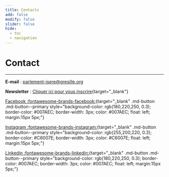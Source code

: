 ```yaml
---
title: Contacts
add: false
modify: false
slider: false
hide:
  - toc
  - navigation
---
```



# Contact

<hr>

**E-mail** :  [parlement-isere@gresille.org](mailto:parlement-isere@gresille.org)


**Newsletter** :  [Cliquer ici pour vous inscrire](https://listes.gresille.org/sympa/subscribe/newsletter-parlement-isere?previous_action=edit_list_request){target="_blank"}




[Facebook :fontawesome-brands-facebook:](https://www.facebook.com/people/Parlement-de-lIs%C3%A8re/61557683175720/){target="_blank" .md-button .md-button--primary style="background-color: rgb(180,220,250, 0.3); border-color: #007AEC; border-width: 3px; color: #007AEC; float: left; margin:15px 5px;"}

[Instagram :fontawesome-brands-instagram:](https://www.instagram.com/parlement_isere/){target="_blank" .md-button .md-button--primary style="background-color: rgb(255,200,220, 0.3); border-color: #C6007E; border-width: 3px; color: #C6007E; float: left; margin:15px 5px;"}

[Linkedin :fontawesome-brands-linkedin:](https://www.linkedin.com/company/parlement-de-la-rivi%C3%A8re-is%C3%A8re){target="_blank" .md-button .md-button--primary style="background-color: rgb(180,220,250, 0.3); border-color: #007AEC; border-width: 3px; color: #007AEC; float: left; margin:15px 5px;"}
